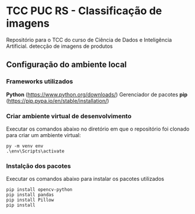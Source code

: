 # TCC PUC RS - Classificação de imagens 
Repositório para o TCC do curso de Ciência de Dados e Inteligência Artificial.  detecção de imagens de produtos

## Configuração do ambiente local
### Frameworks utilizados
**Python** (https://www.python.org/downloads/)
Gerenciador de pacotes **pip** (https://pip.pypa.io/en/stable/installation/)

### Criar ambiente virtual de desenvolvimento
Executar os comandos abaixo no diretório em que o repositório foi clonado para criar um ambiente virtual:
```
py -m venv env
.\env\Scripts\activate
```

### Instalção dos pacotes 
Executar os comandos abaixo para instalar os pacotes utilizados
```
pip install opencv-python
pip install pandas
pip install Pillow
pip install 
```
